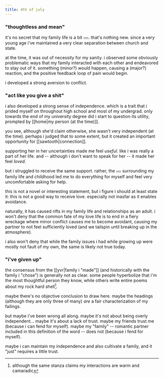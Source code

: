 ```yaml
---
title: 4th of july
---
```


### "thoughtless and mean"

it's no secret that my family life is a bit <del style="line-height: 1.3;"><span>.</span><span>.</span><span>.</span><span>.</span></del>. that's nothing new. since a very young age i've maintained a very clear separation between church and state.

at the time, it was out of necessity for my sanity. i observed some obviously problematic ways that my family interacted with each other and endeavored to stay out of it. something (minor?) would happen, causing a (major?) reaction, and the positive feedback loop of pain would begin.

i developed a strong aversion to conflict.

### "act like you give a shit"

i also developed a strong sense of independence. which is a trait that i prided myself on throughout high school and most of my undergrad. only towards the end of my university degree did i start to question its utility, prompted by [[home|my person (at the time)]].

you see, although she'd claim otherwise, she wasn't very independent (at the time). perhaps i judged that to some extent, but it created an important opportunity for [[sawtooth|connection]].

supporting her in her uncertainties made me feel _useful_. like i was really a part of her life. and -- although i don't want to speak for her -- it made her feel _loved_.

but i struggled to receive the same support. rather, the <del style="line-height: 1.3;"><span>.</span><span>.</span><span>.</span><span>.</span></del> surrounding my family life and childhood led me to do everything for myself and feel very uncomfortable asking for help.

this is not a novel or interesting statement, but i figure i should at least state it: this is not a good way to receive love. especially not inasfar as it enables avoidance.

naturally, it has caused rifts in my family life and relationships as an adult. i won't deny that the common fate of my love life is to end in a fiery wreckage where minor conflict causes me to become avoidant, causing my partner to not feel sufficiently loved (and we tailspin until breaking up in the atmosphere).

i also won't deny that while the family issues i had while growing up were mostly not fault of my own, the same is likely not true today.

### "i've given up"

the consensus from the [[yvr|family i "made"]] (and historically with the family i "chose") is generally not as clear. some people hyperbolize that i'm the most thoughtful person they know, while others write entire poems about my rock hard shell[^1].

[^1]: although the same stanza claims my interactions are warm and camaradic

maybe there's no objective conclusion to draw here. maybe the headings (although they are only three of many) _are_ a fair characterization of my failings.

but maybe i've been wrong all along. maybe it's not about being overly independent... maybe it's about a lack of trust. maybe my friends trust me (because i can fend for myself). maybe my "family" -- romantic partner included in this definition of the word -- does not (because i fend for myself).

maybe i can maintain my independence and also cultivate a family, and it "just" requires a little trust.